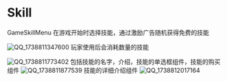# Skill
GameSkillMenu
在游戏开始时选择技能，通过激励广告随机获得免费的技能

![QQ_1738811347600](https://github.com/user-attachments/assets/d6e8c158-9c41-4391-8d44-0deb4ce7d420)
玩家使用后会消耗数量的技能

![QQ_1738811773402](https://github.com/user-attachments/assets/6503604a-22db-44ff-b328-d9a81059bd92)
包括技能的名字，介绍，技能的单选框组件，技能的购买组件
![QQ_1738811877539](https://github.com/user-attachments/assets/469d9d07-3bf4-41ec-af06-c98771685e2e)
技能的详细介绍组件
![QQ_1738812017164](https://github.com/user-attachments/assets/d2a70be9-713f-452f-9d93-60451d30bc53)

